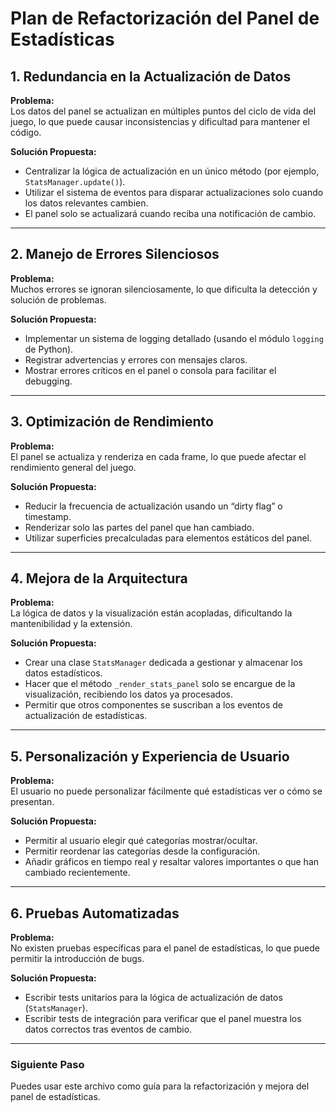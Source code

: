 # Plan de Refactorización del Panel de Estadísticas

## 1. Redundancia en la Actualización de Datos
**Problema:**  
Los datos del panel se actualizan en múltiples puntos del ciclo de vida del juego, lo que puede causar inconsistencias y dificultad para mantener el código.

**Solución Propuesta:**  
- Centralizar la lógica de actualización en un único método (por ejemplo, `StatsManager.update()`).
- Utilizar el sistema de eventos para disparar actualizaciones solo cuando los datos relevantes cambien.
- El panel solo se actualizará cuando reciba una notificación de cambio.

---

## 2. Manejo de Errores Silenciosos
**Problema:**  
Muchos errores se ignoran silenciosamente, lo que dificulta la detección y solución de problemas.

**Solución Propuesta:**  
- Implementar un sistema de logging detallado (usando el módulo `logging` de Python).
- Registrar advertencias y errores con mensajes claros.
- Mostrar errores críticos en el panel o consola para facilitar el debugging.

---

## 3. Optimización de Rendimiento
**Problema:**  
El panel se actualiza y renderiza en cada frame, lo que puede afectar el rendimiento general del juego.

**Solución Propuesta:**  
- Reducir la frecuencia de actualización usando un “dirty flag” o timestamp.
- Renderizar solo las partes del panel que han cambiado.
- Utilizar superficies precalculadas para elementos estáticos del panel.

---

## 4. Mejora de la Arquitectura
**Problema:**  
La lógica de datos y la visualización están acopladas, dificultando la mantenibilidad y la extensión.

**Solución Propuesta:**  
- Crear una clase `StatsManager` dedicada a gestionar y almacenar los datos estadísticos.
- Hacer que el método `_render_stats_panel` solo se encargue de la visualización, recibiendo los datos ya procesados.
- Permitir que otros componentes se suscriban a los eventos de actualización de estadísticas.

---

## 5. Personalización y Experiencia de Usuario
**Problema:**  
El usuario no puede personalizar fácilmente qué estadísticas ver o cómo se presentan.

**Solución Propuesta:**  
- Permitir al usuario elegir qué categorías mostrar/ocultar.
- Permitir reordenar las categorías desde la configuración.
- Añadir gráficos en tiempo real y resaltar valores importantes o que han cambiado recientemente.

---

## 6. Pruebas Automatizadas
**Problema:**  
No existen pruebas específicas para el panel de estadísticas, lo que puede permitir la introducción de bugs.

**Solución Propuesta:**  
- Escribir tests unitarios para la lógica de actualización de datos (`StatsManager`).
- Escribir tests de integración para verificar que el panel muestra los datos correctos tras eventos de cambio.

---

### Siguiente Paso

Puedes usar este archivo como guía para la refactorización y mejora del panel de estadísticas.
